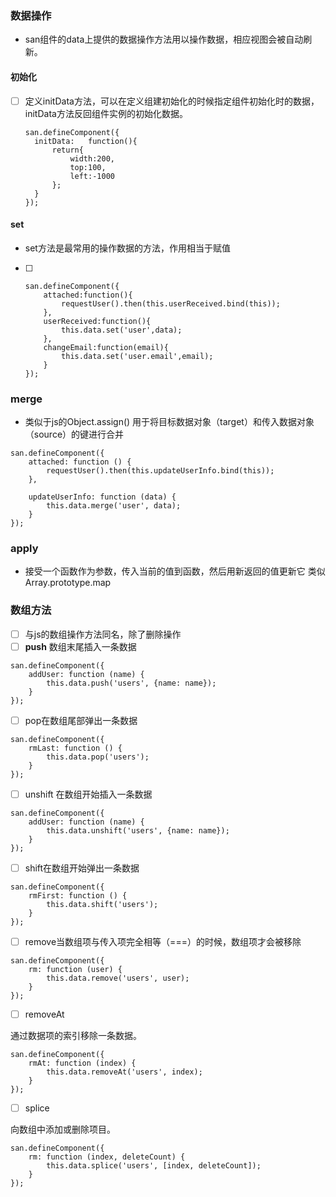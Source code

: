 ### 数据操作

- san组件的data上提供的数据操作方法用以操作数据，相应视图会被自动刷新。

#### 初始化

- [ ] 定义initData方法，可以在定义组建初始化的时候指定组件初始化时的数据，initData方法反回组件实例的初始化数据。

  ```
  san.defineComponent({
  	initData:	function(){
  		return{
  			width:200,
  			top:100,
  			left:-1000
  		};
  	}
  });

  ```

#### set

- set方法是最常用的操作数据的方法，作用相当于赋值


- [ ] ```
  san.defineComponent({
      attached:function(){
          requestUser().then(this.userReceived.bind(this));
      },
      userReceived:function(){
          this.data.set('user',data);
      },
      changeEmail:function(email){
          this.data.set('user.email',email);
      }
  });
  ```

### merge

- 类似于js的Object.assign() 用于将目标数据对象（target）和传入数据对象（source）的键进行合并

```
san.defineComponent({
    attached: function () {
        requestUser().then(this.updateUserInfo.bind(this));
    },

    updateUserInfo: function (data) {
        this.data.merge('user', data);
    }
});
```

### apply

- 接受一个函数作为参数，传入当前的值到函数，然后用新返回的值更新它 类似Array.prototype.map

### 数组方法

- [ ] 与js的数组操作方法同名，除了删除操作
- [ ] **push** 数组末尾插入一条数据

```
san.defineComponent({
    addUser: function (name) {
        this.data.push('users', {name: name});
    }
});
```

- [ ] pop在数组尾部弹出一条数据

```
san.defineComponent({
    rmLast: function () {
        this.data.pop('users');
    }
});
```

- [ ] unshift 在数组开始插入一条数据

```
san.defineComponent({
    addUser: function (name) {
        this.data.unshift('users', {name: name});
    }
});
```

- [ ] shift在数组开始弹出一条数据

```
san.defineComponent({
    rmFirst: function () {
        this.data.shift('users');
    }
});
```

- [ ] remove当数组项与传入项完全相等（===）的时候，数组项才会被移除

```
san.defineComponent({
    rm: function (user) {
        this.data.remove('users', user);
    }
});
```

- [ ] removeAt

通过数据项的索引移除一条数据。

```
san.defineComponent({
    rmAt: function (index) {
        this.data.removeAt('users', index);
    }
});
```

- [ ] splice

向数组中添加或删除项目。

```
san.defineComponent({
    rm: function (index, deleteCount) {
        this.data.splice('users', [index, deleteCount]);
    }
});
```